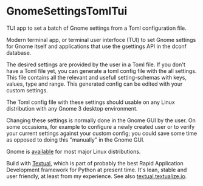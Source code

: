 # GnomeSettingsTomlTui
TUI app to set a batch of Gnome settings from a Toml configuration file.

Modern terminal app, or terminal user interfoce (TUI) to set Gnome settings for Gnome itself and applications that use the gsettings API in the dconf database.

The desired settings are provided by the user in a Toml file.  If you don't have a Toml file yet, you can generate a toml config file with the all settings. This file contains all the relevant and usefull setting-schemas with keys, values, type and range. This generated config can be edited with your custom settings.

The Toml config file with these settings should usable on any Linux distribution with any Gnome 3 desktop environment.

Changing these settings is normally done in the Gnome GUI by the user.  On some occasions, for example to configure a newly created user or to verify your current settings against your custom config; you could save some time as opposed to doing this "manually" in the Gnome GUI.  

Gnome is [available](https://www.gnome.org/getting-gnome/) for most major Linux distributions.

Build with [Textual](https://github.com/Textualize/textual), which is part of probably the best Rapid Application Development framework for Python at present time. It's lean, stable and user friendly, at least from my experience. See also [textual.textualize.io](https://textual.textualize.io/).
